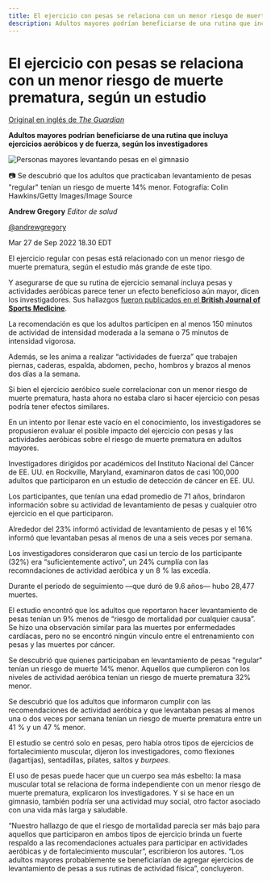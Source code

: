 ```yaml
---
title: El ejercicio con pesas se relaciona con un menor riesgo de muerte prematura, según un estudio
description: Adultos mayores podrían beneficiarse de una rutina que incluya ejercicios aeróbicos y de fuerza, según los investigadores
---
```


# El ejercicio con pesas se relaciona con un menor riesgo de muerte prematura, según un estudio
[Original en inglés de *The Guardian*](https://www.theguardian.com/society/2022/sep/27/exercise-with-weights-linked-to-lower-risk-of-early-death-study-says)

**Adultos mayores podrían beneficiarse de una rutina que incluya ejercicios aeróbicos y de fuerza, según los investigadores**

![Personas mayores levantando pesas en el gimnasio](https://i.guim.co.uk/img/media/7dca2503ef39615729a567465871c8f86d35cfc6/153_120_5510_3307/master/5510.jpg?width=620&quality=45&fit=max&dpr=2&s=c0457064a345c41fe17cd03dd5c9cfb8)

📷 Se descubrió que los adultos que practicaban levantamiento de pesas "regular" tenían un riesgo de muerte 14% menor. 
Fotografía: Colin Hawkins/Getty Images/Image Source

**Andrew Gregory** *Editor de salud*

[@andrewgregory](https://twitter.com/andrewgregory)

Mar 27 de Sep 2022 18.30 EDT

El ejercicio regular con pesas está relacionado con un menor riesgo de muerte prematura, según el estudio más grande de este tipo.

Y asegurarse de que su rutina de ejercicio semanal incluya pesas y actividades aeróbicas parece tener un efecto 
beneficioso aún mayor, dicen los investigadores. Sus hallazgos [fueron publicados en el **British Journal of Sports 
Medicine**](https://bjsm.bmj.com/content/early/2022/08/08/bjsports-2021-105315).

La recomendación es que los adultos participen en al menos 150 minutos de actividad de intensidad moderada a la semana 
o 75 minutos de intensidad vigorosa.

Además, se les anima a realizar “actividades de fuerza” que trabajen piernas, caderas, espalda, abdomen, pecho, hombros 
y brazos al menos dos días a la semana.

Si bien el ejercicio aeróbico suele correlacionar con un menor riesgo de muerte prematura, hasta ahora no estaba claro
si hacer ejercicio con pesas podría tener efectos similares.

En un intento por llenar este vacío en el conocimiento, los investigadores se propusieron evaluar el posible impacto del 
ejercicio con pesas y las actividades aeróbicas sobre el riesgo de muerte prematura en adultos mayores.

Investigadores dirigidos por académicos del Instituto Nacional del Cáncer de EE. UU. en Rockville, Maryland, examinaron
datos de casi 100,000 adultos que participaron en un estudio de detección de cáncer en EE. UU.

Los participantes, que tenían una edad promedio de 71 años, brindaron información sobre su actividad de levantamiento de
pesas y cualquier otro ejercicio en el que participaron.

Alrededor del 23% informó actividad de levantamiento de pesas y el 16% informó que levantaban pesas al menos de una a 
seis veces por semana.

Los investigadores consideraron que casi un tercio de los participante (32%) era “suficientemente activo”, un 24% 
cumplía con las recomndaciones de actividad aeróbica y un 8 % las excedía.

Durante el período de seguimiento ―que duró de 9.6 años― hubo 28,477 muertes.

El estudio encontró que los adultos que reportaron hacer levantamiento de pesas tenían un 9% menos de “riesgo de 
mortalidad por cualquier causa”. Se hizo una observación similar para las muertes por enfermedades cardíacas, pero no
se encontró ningún vínculo entre el entrenamiento con pesas y las muertes por cáncer.

Se descubrió que quienes participaban en levantamiento de pesas "regular" tenían un riesgo de muerte 14% menor. 
Aquellos que cumplieron con los niveles de actividad aeróbica tenían un riesgo de muerte prematura 32% menor.

Se descubrió que los adultos que informaron cumplir con las recomendaciones de actividad aeróbica y que levantaban pesas
al menos una o dos veces por semana tenían un riesgo de muerte prematura entre un 41 % y un 47 % menor.

El estudio se centró solo en pesas, pero había otros tipos de ejercicios de fortalecimiento muscular, dijeron los 
investigadores, como flexiones (lagartijas), sentadillas, pilates, saltos y *burpees*.

El uso de pesas puede hacer que un cuerpo sea más esbelto: la masa muscular total se relaciona de forma independiente
con un menor riesgo de muerte prematura, explicaron los investigadores. Y si se hace en un gimnasio, también podría ser
una actividad muy social, otro factor asociado con una vida más larga y saludable.

“Nuestro hallazgo de que el riesgo de mortalidad parecía ser más bajo para aquellos que participaron en ambos tipos 
de ejercicio brinda un fuerte respaldo a las recomendaciones actuales para participar en actividades aeróbicas y de
fortalecimiento muscular”, escribieron los autores. “Los adultos mayores probablemente se beneficiarían de agregar 
ejercicios de levantamiento de pesas a sus rutinas de actividad física”, concluyeron.
